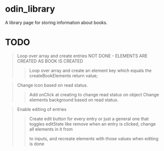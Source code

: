 # odin_library
A library page for storing information about books.


# TODO

> Loop over array and create entries NOT DONE - ELEMENTS ARE CREATED AS BOOK IS CREATED
>> Loop over array and create an element key which equals the createBookElements return value;

> Change icon based on read status.
>> Add onClick at creating to change read status on object
>> Change elements background based on read status.

> Enable editing of entries
>> Create edit button for every entry or just a general one that toggles editState like remove
>> when an entry is clicked, change all elements in it from <p> to inputs, and recreate elements with those values when editing is done